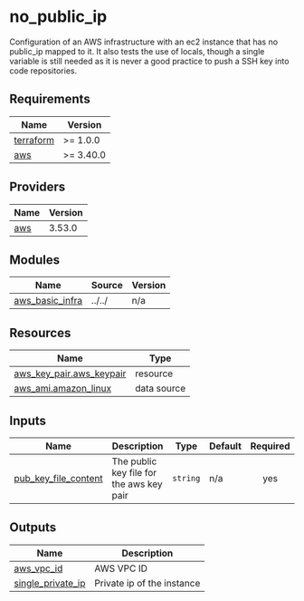 # no_public_ip
Configuration of an AWS infrastructure with an ec2 instance that has no public_ip mapped to it.
It also tests the use of locals, though a single variable is still needed as it is never a good practice to push a SSH key into code repositories.

## Requirements

| Name | Version |
|------|---------|
| <a name="requirement_terraform"></a> [terraform](#requirement\_terraform) | >= 1.0.0 |
| <a name="requirement_aws"></a> [aws](#requirement\_aws) | >= 3.40.0 |

## Providers

| Name | Version |
|------|---------|
| <a name="provider_aws"></a> [aws](#provider\_aws) | 3.53.0 |

## Modules

| Name | Source | Version |
|------|--------|---------|
| <a name="module_aws_basic_infra"></a> [aws\_basic\_infra](#module\_aws\_basic\_infra) | ../../ | n/a |

## Resources

| Name | Type |
|------|------|
| [aws_key_pair.aws_keypair](https://registry.terraform.io/providers/hashicorp/aws/latest/docs/resources/key_pair) | resource |
| [aws_ami.amazon_linux](https://registry.terraform.io/providers/hashicorp/aws/latest/docs/data-sources/ami) | data source |

## Inputs

| Name | Description | Type | Default | Required |
|------|-------------|------|---------|:--------:|
| <a name="input_pub_key_file_content"></a> [pub\_key\_file\_content](#input\_pub\_key\_file\_content) | The public key file for the aws key pair | `string` | n/a | yes |

## Outputs

| Name | Description |
|------|-------------|
| <a name="output_aws_vpc_id"></a> [aws\_vpc\_id](#output\_aws\_vpc\_id) | AWS VPC ID |
| <a name="output_single_private_ip"></a> [single\_private\_ip](#output\_single\_private\_ip) | Private ip of the instance |
